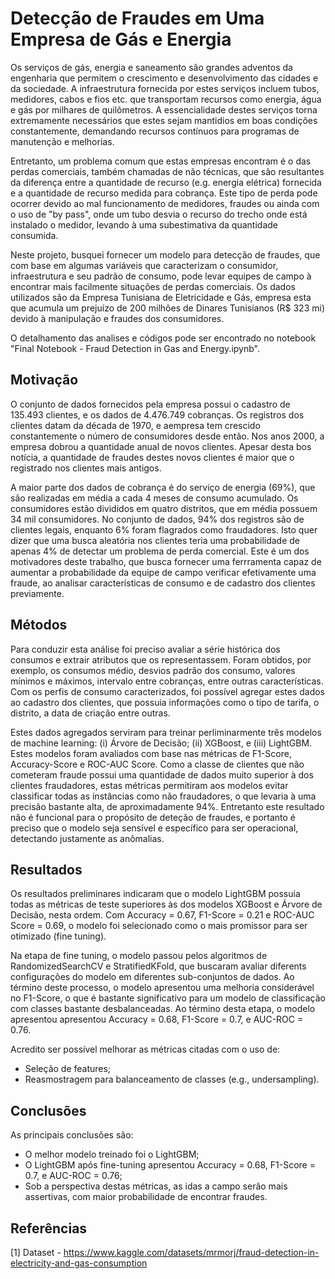# Detecção de Fraudes em Uma Empresa de Gás e Energia

Os serviços de gás, energia e saneamento são grandes adventos da engenharia que permitem o crescimento e desenvolvimento das cidades e da sociedade. A infraestrutura fornecida por estes serviços incluem tubos, medidores, cabos e fios etc. que transportam recursos como energia, água e gás por milhares de quilômetros. A essencialidade destes serviços torna extremamente necessários que estes sejam mantidios em boas condições constantemente, demandando recursos contínuos para programas de manutenção e melhorias.

Entretanto, um problema comum que estas empresas encontram é o das perdas comerciais, também chamadas de não técnicas, que são resultantes da diferença entre a quantidade de recurso (e.g. energia elétrica) fornecida e a quantidade de recurso medida para cobrança. Este tipo de perda pode ocorrer devido ao mal funcionamento de medidores, fraudes ou ainda com o uso de "by pass", onde um tubo desvia o recurso do trecho onde está instalado o medidor, levando à uma subestimativa da quantidade consumida.

Neste projeto, busquei fornecer um modelo para detecção de fraudes, que com base em algumas variáveis que caracterizam o consumidor, infraestrutura e seu padrão de consumo, pode levar equipes de campo à encontrar mais facilmente situações de perdas comerciais. Os dados utilizados são da Empresa Tunisiana de Eletricidade e Gás, empresa esta que acumula um prejuízo de 200 milhões de Dinares Tunisianos (R$ 323 mi) devido à manipulação e fraudes dos consumidores.

O detalhamento das analises e códigos pode ser encontrado no notebook "Final Notebook - Fraud Detection in Gas and Energy.ipynb".

## Motivação

O conjunto de dados fornecidos pela empresa possui o cadastro de 135.493 clientes, e os dados de 4.476.749 cobranças. Os registros dos clientes datam da década de 1970, e aempresa tem crescido constantemente o número de consumidores desde então. Nos anos 2000, a empresa dobrou a quantidade anual de novos clientes. Apesar desta bos notícia, a quantidade de fraudes destes novos clientes é maior que o registrado nos clientes mais antigos.

A maior parte dos dados de cobrança é do serviço de energia (69%), que são realizadas em média a cada 4 meses de consumo acumulado. Os consumidores estão divididos em quatro distritos, que em média possuem 34 mil consumidores. No conjunto de dados, 94% dos registros são de clientes legais, enquanto 6% foram flagrados como fraudadores. Isto quer dizer que uma busca aleatória nos clientes teria uma probabilidade de apenas 4% de detectar um problema de perda comercial. Este é um dos motivadores deste trabalho, que busca fornecer uma ferrramenta capaz de aumentar a probabilidade da equipe de campo verificar efetivamente uma fraude, ao analisar características de consumo e de cadastro dos clientes previamente.

## Métodos

Para conduzir esta análise foi preciso avaliar a série histórica dos consumos e extrair atributos que os representassem. Foram obtidos, por exemplo, os consumos médio, desvios padrão dos consumo, valores mínimos e máximos, intervalo entre cobranças, entre outras características. Com os perfis de consumo caracterizados, foi possível agregar estes dados ao cadastro dos clientes, que possuia informações como o tipo de tarifa, o distrito, a data de criação entre outras.

Estes dados agregados serviram para treinar perliminarmente três modelos de machine learning: (i) Árvore de Decisão; (ii) XGBoost, e (iii) LightGBM. Estes modelos foram avaliados com base nas métricas de F1-Score, Accuracy-Score e ROC-AUC Score. Como a classe de clientes que não cometeram fraude possui uma quantidade de dados muito superior à dos clientes fraudadores, estas métricas permitiram aos modelos evitar classificar todas as instâncias como não fraudadores, o que levaria à uma precisão bastante alta, de aproximadamente 94%. Entretanto este resultado não é funcional para o propósito de deteção de fraudes, e portanto é preciso que o modelo seja sensível e específico para ser operacional, detectando justamente as anômalias.

## Resultados

Os resultados preliminares indicaram que o modelo LightGBM possuia todas as métricas de teste superiores às dos modelos XGBoost e Árvore de Decisão, nesta ordem. Com Accuracy = 0.67, F1-Score = 0.21 e ROC-AUC Score = 0.69, o modelo foi selecionado como o mais promissor para ser otimizado (fine tuning).

Na etapa de fine tuning, o modelo passou pelos algoritmos de RandomizedSearchCV e StratifiedKFold, que buscaram avaliar diferents configurações do modelo em diferentes sub-conjuntos de dados. Ao término deste processo, o modelo apresentou uma melhoria considerável no F1-Score, o que é bastante significativo para um modelo de classificação com classes bastante desbalanceadas. Ao término desta etapa, o modelo apresentou apresentou Accuracy = 0.68, F1-Score = 0.7, e AUC-ROC = 0.76.

Acredito ser possível melhorar as métricas citadas com o uso de:
- Seleção de features;
- Reasmostragem para balanceamento de classes (e.g., undersampling).

## Conclusões
As principais conclusões são:
- O melhor modelo treinado foi o LightGBM;
- O LightGBM após fine-tuning apresentou Accuracy = 0.68, F1-Score = 0.7, e AUC-ROC = 0.76;
- Sob a perspectiva destas métricas, as idas a campo serão mais assertivas, com maior probabilidade de encontrar fraudes.

## Referências
[1] Dataset - https://www.kaggle.com/datasets/mrmorj/fraud-detection-in-electricity-and-gas-consumption

